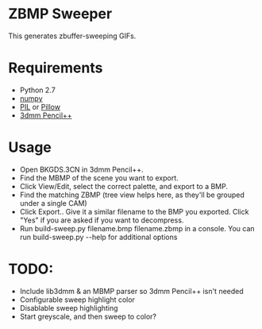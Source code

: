 ZBMP Sweeper
=============

This generates zbuffer-sweeping GIFs. 

Requirements
============

* Python 2.7
* [numpy](http://www.numpy.org/)
* [PIL](http://www.pythonware.com/products/pil/) or [Pillow](https://pillow.readthedocs.org/en/3.0.x/installation.html)
* [3dmm Pencil++](http://frank.weindel.info/proj.pencil.html)

Usage
=====
* Open BKGDS.3CN in 3dmm Pencil++. 
* Find the MBMP of the scene you want to export. 
* Click View/Edit, select the correct palette, and export to a BMP.
* Find the matching ZBMP (tree view helps here, as they'll be grouped under a single CAM)
* Click Export.. Give it a similar filename to the BMP you exported. Click "Yes" if you are asked if you want to decompress.
* Run build-sweep.py filename.bmp filename.zbmp in a console. You can run build-sweep.py --help for additional options

TODO:
=====

* Include lib3dmm & an MBMP parser so 3dmm Pencil++ isn't needed
* Configurable sweep highlight color
* Disablable sweep highlighting
* Start greyscale, and then sweep to color?